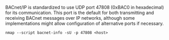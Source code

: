 BACnet/IP is standardized to use UDP port 47808 (0xBAC0 in hexadecimal) for its communication. This port is the default for both transmitting and receiving BACnet messages over IP networks, although some implementations might allow configuration of alternative ports if necessary.
```
nmap --script bacnet-info -sU -p 47808 <host>
```